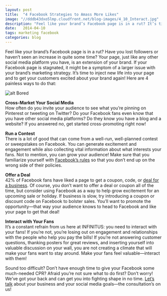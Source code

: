 ```yaml
---
layout: post
title:  "4 Facebook Strategies to Amass More Likes"
image: "//dddb43dxo5lmp.cloudfront.net/blog-images/4_10_Interact.jpg"
description: "Feel like your brand’s Facebook page is in a rut? It’s time to inject new life into your page and to get your customers excited about your brand again!"
date:   2014-04-10
tags: marketing facebook
categories: blog
---
```


Feel like your brand’s Facebook page is in a rut? Have you lost followers or haven’t seen an increase in quite some time? Your page, just like any other social media platform you have, is an extension of your brand. If your Facebook page is stagnated, it might be a symptom of a larger issue with your brand’s marketing strategy. It’s time to inject new life into your page and to get your customers excited about your brand again! Here are 4 painless ways to do that:

![alt Bored](//dddb43dxo5lmp.cloudfront.net/blog-images/bored.gif "Bored")

**Cross-Market Your Social Media**<br>
How often do you invite your audience to see what you’re pinning on Pinterest or tweeting on Twitter? Do your Facebook fans even know that you have other social media platforms? Do they know you have a blog and a website? If you answered no, get started cross-promoting right now!

**Run a Contest**<br>
There is a lot of good that can come from a well-run, well-planned contest or sweepstakes on Facebook. You can generate excitement and engagement while also collecting vital information about what interests your fans. Not to mention, you can grow your audience! Make sure that you familiarize yourself with [Facebook’s rules](https://www.facebook.com/page_guidelines.php) so that you don’t end up on the wrong side of their policies.

**Offer a Deal**<br>
42% of Facebook fans have liked a page to get a coupon, code, or [deal for a business](http://blog.bufferapp.com/7-facebook-stats-you-should-know-for-a-more-engaging-page). Of course, you don’t want to offer a deal or coupon all of the time, but consider using Facebook as a way to help grow excitement for an upcoming sale or holiday. If business is slow, try introducing a coupon or discount code on Facebook to bolster sales. You’ll want to promote the opportunity—that way your audience knows to head to Facebook and like your page to get that deal!

**Interact with Your Fans**<br>
It’s a constant refrain from us here at INFINITUS: you need to interact with your fans! If you’re not, you’re losing out on engagement and relationships with the people who help you pay the bills! If you’re not answering customer questions, thanking posters for great reviews, and inserting yourself into valuable discussion on your wall, you are not creating a climate that will make your fans want to stay around. Make your fans feel valuable—interact with them!
 
Sound too difficult? Don’t have enough time to give your Facebook some much-needed CPR? Afraid you’re not sure what to do first? Don’t worry! We’ve got your back and can get you into fighting shape in no time. [Let’s talk](http://www.goinfinitus.com/contact) about your business and your social media goals—the consultation’s on us!


